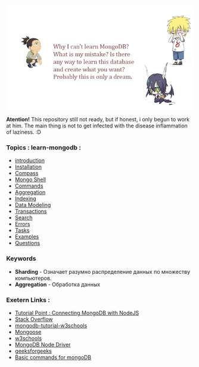 ![image](public/img/drawing.png)

**Atention!** This repository still not ready,  but if honest, i only begun to work at him. The main thing is not to get infected with the disease inflammation of laziness. :D

### Topics : learn-mongodb :
* [introduction](docs/INTRO.md)
* [Installation](docs/INSTALL.md)
* [Compass](docs/COMPASS.md)
* [Mongo Shell](docs/MONGO.md)
* [Commands](docs/COMMANDS.md)
* [Aggregation](docs/AGGREGATION.md)
* [Indexing](#)
* [Data Modeling](docs/DATA_MODELING.md)
* [Transactions](#)
* [Search](#)
* [Errors](docs//ERORRS.md)
* [Tasks](docs/TASKS.md)
* [Examples](docs/EXAMPLES.md)
* [Questions](docs/QUESTIONS.md)

### Keywords
* **Sharding** -  Означает разумно распределение
данных по множеству компьютеров.
* **Aggregation** - Обработка данных

### Exetern Links :
* [Tutorial Point : Connecting MongoDB with NodeJS](https://www.tutorialspoint.com/connecting-mongodb-with-nodejs)
* [Stack Overflow](https://stackoverflow.com/tags/mongodb/info)
* [mongodb-tutorial-w3schools](https://www.w3schools.blog/mongodb-tutorial)
* [Mongoose](https://mongoosejs.com/)
* [w3schools](https://www.w3schools.com/nodejs/nodejs_mongodb_create_db.asp)
* [MongoDB Node Driver](https://docs.mongodb.com/drivers/node/current/)
* [geeksforgeeks](https://www.geeksforgeeks.org/native-mongodb-driver-for-node-js/)
* [Basic commands for mongoDB](https://blog.e-zest.com/basic-commands-for-mongodb)

